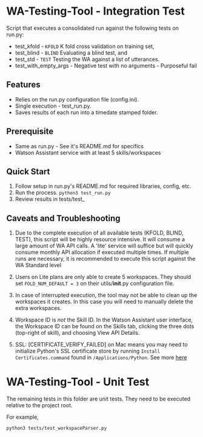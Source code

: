 # WA-Testing-Tool - Integration Test
Script that executes a consolidated run against the following tests on run.py:
  - test_kfold - `KFOLD` K fold cross validation on training set,
  - test_blind - `BLIND` Evaluating a blind test, and
  - test_std - `TEST` Testing the WA against a list of utterances.
  - test_with_empty_args - Negative test with no arguments - Purposeful fail

## Features
- Relies on the run.py configuration file (config.ini).
- Single execution - test_run.py.
- Saves results of each run into a timedate stamped folder.

## Prerequisite
- Same as run.py - See it's README.md for specifics
- Watson Assistant service with at least 5 skills/workspaces

## Quick Start
1. Follow setup in run.py's README.md for required libraries, config, etc.
2. Run the process. `python3 test_run.py`
3. Review results in tests/test_<YYYYMMDD-HHMMSS>

## Caveats and Troubleshooting
1. Due to the complete execution of all available tests (KFOLD, BLIND, TEST), this script will be highly resource intensive.  It will consume a large amount of WA API calls.  A 'lite' service will suffice but will quickly consume monthly API allocation if executed multiple times.  If multiple runs are necessary, it is recommended to execute this script against the WA Standard level

2. Users on Lite plans are only able to create 5 workspaces.  They should set `FOLD_NUM_DEFAULT = 3` on their utils/__init__.py configuration file.

3. In case of interrupted execution, the tool may not be able to clean up the workspaces it creates.  In this case you will need to manually delete the extra workspaces.

4. Workspace ID is *not* the Skill ID.  In the Watson Assistant user interface, the Workspace ID can be found on the Skills tab, clicking the three dots (top-right of skill), and choosing View API Details.

5. SSL: [CERTIFICATE_VERIFY_FAILED] on Mac means you may need to initialize Python's SSL certificate store by running `Install Certificates.command` found in `/Applications/Python`.  See more [here](https://github.com/cognitive-catalyst/WA-Testing-Tool/issues/38)

# WA-Testing-Tool - Unit Test
The remaining tests in this folder are unit tests.  They need to be executed relative to the project root.

For example,

`python3 tests/test_workspaceParser.py`
